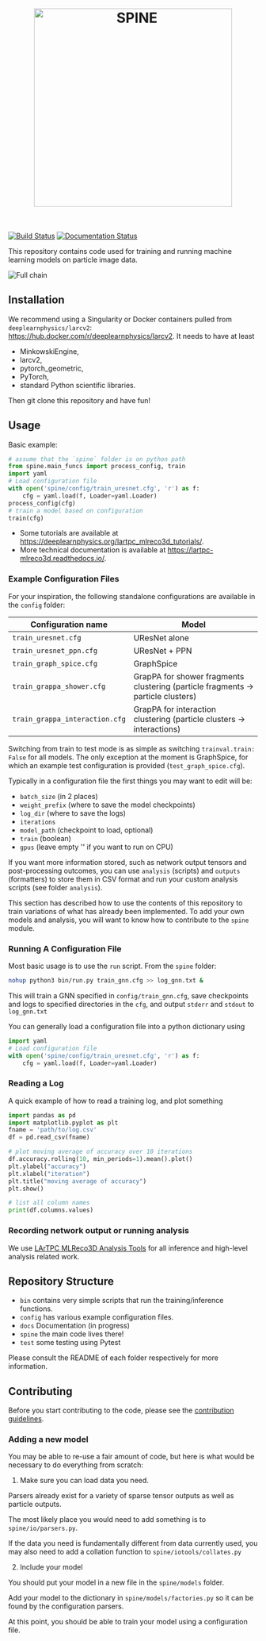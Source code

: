<h1 align="center">
<img src="https://github.com/francois-drielsma/SPINE/blob/develop/docs/source/_static/img/spine-logo-dark.png" alt='SPINE', width="400">
</h1><br>

[![Build Status](https://app.travis-ci.com/francois-drielsma/lartpc_mlreco3d.svg?token=WB4oxAv87vEXhuxUGH7e&branch=develop&status=passed)](https://app.travis-ci.com/github/francois-drielsma/lartpc_mlreco3d/logscans?serverType=git)
[![Documentation Status](https://readthedocs.org/projects/lartpc-mlreco3d/badge/?version=latest)](https://lartpc-mlreco3d.readthedocs.io/en/latest/?badge=latest)

This repository contains code used for training and running machine learning models on particle image data.

![Full chain](https://github.com/francois-drielsma/SPINE/blob/develop/docs/source/_static/img/spine-chain-alpha.png)

## Installation
We recommend using a Singularity or Docker containers pulled from `deeplearnphysics/larcv2`: https://hub.docker.com/r/deeplearnphysics/larcv2. It needs to have at least
* MinkowskiEngine,
* larcv2,
* pytorch_geometric,
* PyTorch,
* standard Python scientific libraries.

Then git clone this repository and have fun!

## Usage
Basic example:
```python
# assume that the `spine` folder is on python path
from spine.main_funcs import process_config, train
import yaml
# Load configuration file
with open('spine/config/train_uresnet.cfg', 'r') as f:
    cfg = yaml.load(f, Loader=yaml.Loader)
process_config(cfg)
# train a model based on configuration
train(cfg)
```

* Some tutorials are available at https://deeplearnphysics.org/lartpc_mlreco3d_tutorials/.
* More technical documentation is available at https://lartpc-mlreco3d.readthedocs.io/.

### Example Configuration Files

For your inspiration, the following standalone configurations are available in the `config` folder:

| Configuration name            | Model          |
| ------------------------------|----------------|
| `train_uresnet.cfg`           | UResNet alone  |
| `train_uresnet_ppn.cfg`       | UResNet + PPN  |
| `train_graph_spice.cfg`       | GraphSpice     |
| `train_grappa_shower.cfg`     | GrapPA for shower fragments clustering (particle fragments -> particle clusters) |
| `train_grappa_interaction.cfg`| GrapPA for interaction clustering (particle clusters -> interactions) |

Switching from train to test mode is as simple as switching `trainval.train: False` for all models. The only exception at the moment is GraphSpice, for which an example test configuration is provided (`test_graph_spice.cfg`).

Typically in a configuration file the first things you may want to edit will be:
* `batch_size` (in 2 places)
* `weight_prefix` (where to save the model checkpoints)
* `log_dir` (where to save the logs)
* `iterations`
* `model_path` (checkpoint to load, optional)
* `train` (boolean)
* `gpus` (leave empty '' if you want to run on CPU)


If you want more information stored, such as network output tensors and post-processing outcomes, you can use `analysis` (scripts) and `outputs` (formatters)
to store them in CSV format and run your custom analysis scripts (see folder `analysis`).

This section has described how to use the contents of this repository to train variations of what has already been implemented.  To add your own models and analysis, you will want to know how to contribute to the `spine` module.

### Running A Configuration File

Most basic usage is to use the `run` script.  From the `spine` folder:
```bash
nohup python3 bin/run.py train_gnn.cfg >> log_gnn.txt &
```
This will train a GNN specified in `config/train_gnn.cfg`, save checkpoints and logs to specified directories in the `cfg`, and output `stderr` and `stdout` to `log_gnn.txt`

You can generally load a configuration file into a python dictionary using
```python
import yaml
# Load configuration file
with open('spine/config/train_uresnet.cfg', 'r') as f:
    cfg = yaml.load(f, Loader=yaml.Loader)
```

### Reading a Log

A quick example of how to read a training log, and plot something
```python
import pandas as pd
import matplotlib.pyplot as plt
fname = 'path/to/log.csv'
df = pd.read_csv(fname)

# plot moving average of accuracy over 10 iterations
df.accuracy.rolling(10, min_periods=1).mean().plot()
plt.ylabel("accuracy")
plt.xlabel("iteration")
plt.title("moving average of accuracy")
plt.show()

# list all column names
print(df.columns.values)
```

### Recording network output or running analysis
We use [LArTPC MLReco3D Analysis Tools](./analysis/README.md) for all inference and high-level analysis related work. 

## Repository Structure
* `bin` contains very simple scripts that run the training/inference functions.
* `config` has various example configuration files.
* `docs` Documentation (in progress)
* `spine` the main code lives there!
* `test` some testing using Pytest

Please consult the README of each folder respectively for more information.

## Contributing

Before you start contributing to the code, please see the [contribution guidelines](contributing.md).

### Adding a new model
You may be able to re-use a fair amount of code, but here is what would be necessary to do everything from scratch:

1. Make sure you can load data you need.

Parsers already exist for a variety of sparse tensor outputs as well as particle outputs.

The most likely place you would need to add something is to `spine/io/parsers.py`.

If the data you need is fundamentally different from data currently used, you may also need to add a collation function to `spine/iotools/collates.py`

2. Include your model

You should put your model in a new file in the `spine/models` folder.

Add your model to the dictionary in `spine/models/factories.py` so it can be found by the configuration parsers.

At this point, you should be able to train your model using a configuration file.
